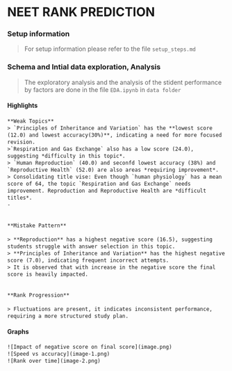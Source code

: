 # NEET RANK PREDICTION

### Setup information

> For setup information please refer to the file `setup_steps.md`

### Schema and Intial data exploration, Analysis

> The exploratory analysis and the analysis of the stident performance by factors are done in the file `EDA.ipynb` in `data folder`

#### Highlights
    **Weak Topics**
    > `Principles of Inheritance and Variation` has the **lowest score (12.0) and lowest accuracy(30%)**, indicating a need for more focused revision.
    >`Respiration and Gas Exchange` also has a low score (24.0), suggesting *difficulty in this topic*.
    > `Human Reproduction` (40.0) and seconfd lowest accuracy (38%) and `Reproductive Health` (52.0) are also areas *requiring improvement*.
    > Consolidating title vise: Even though `human physiology` has a mean score of 64, the topic `Respiration and Gas Exchange` needs improvement. Reproduction and Reproductive Health are *difficult titles*.
    - 


    **Mistake Pattern**

    > **Reproduction** has a highest negative score (16.5), suggesting students struggle with answer selection in this topic.
    > **Principles of Inheritance and Variation** has the highest negative score (7.0), indicating frequent incorrect attempts.
    > It is observed that with increase in the negative score the final score is heavily impacted.


    **Rank Progression**

    > Fluctuations are present, it indicates inconsistent performance, requiring a more structured study plan.

#### Graphs
    ![Impact of negative score on final score](image.png)
    ![Speed vs accuracy](image-1.png)
    ![Rank over time](image-2.png)
